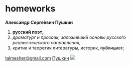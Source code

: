 # homeworks
**Алекса́ндр Серге́евич Пу́шкин**
 1. __русский поэт__, 
 2. _драматург и прозаик, заложивший основы русского реалистического направления_, 
 3. критик и теоретик литературы, историк, ~~публицист~~;
 
 talmesher@gmail.com
 [Пушкин](https://ru.wikipedia.org/wiki/%D0%9F%D1%83%D1%88%D0%BA%D0%B8%D0%BD,_%D0%90%D0%BB%D0%B5%D0%BA%D1%81%D0%B0%D0%BD%D0%B4%D1%80_%D0%A1%D0%B5%D1%80%D0%B3%D0%B5%D0%B5%D0%B2%D0%B8%D1%87)
 ![](https://upload.wikimedia.org/wikipedia/commons/thumb/7/7a/Orest_Kiprensky_-_%D0%9F%D0%BE%D1%80%D1%82%D1%80%D0%B5%D1%82_%D0%BF%D0%BE%D1%8D%D1%82%D0%B0_%D0%90.%D0%A1.%D0%9F%D1%83%D1%88%D0%BA%D0%B8%D0%BD%D0%B0_-_Google_Art_Project.jpg/777px-Orest_Kiprensky_-_%D0%9F%D0%BE%D1%80%D1%82%D1%80%D0%B5%D1%82_%D0%BF%D0%BE%D1%8D%D1%82%D0%B0_%D0%90.%D0%A1.%D0%9F%D1%83%D1%88%D0%BA%D0%B8%D0%BD%D0%B0_-_Google_Art_Project.jpg)
